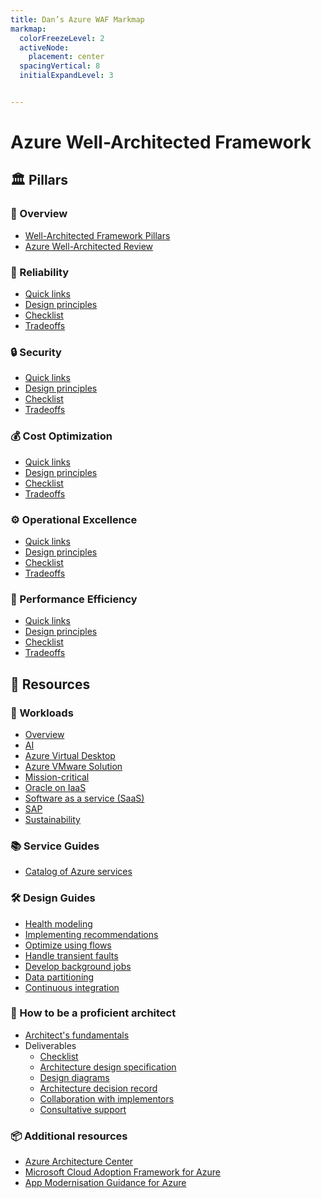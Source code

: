 ```yaml
---
title: Dan’s Azure WAF Markmap
markmap:
  colorFreezeLevel: 2
  activeNode:
    placement: center
  spacingVertical: 8
  initialExpandLevel: 3


---
```


# Azure Well-Architected Framework

## 🏛️ Pillars

### 📖 Overview
- <a href="https://learn.microsoft.com/en-us/azure/well-architected/pillars" target="_blank">Well-Architected Framework Pillars</a>
- <a href="https://learn.microsoft.com/en-us/assessments/azure-architecture-review/" target="_blank">Azure Well-Architected Review</a>

### 🔁 Reliability

- <a href="https://learn.microsoft.com/en-us/azure/well-architected/reliability/" target="_blank">Quick links</a>
- <a href="https://learn.microsoft.com/en-us/azure/well-architected/reliability/principles" target="_blank">Design principles</a>
- <a href="https://learn.microsoft.com/en-us/azure/well-architected/reliability/checklist" target="_blank">Checklist</a>
- <a href="https://learn.microsoft.com/en-us/azure/well-architected/reliability/tradeoffs" target="_blank">Tradeoffs</a>
<!-- - Recommendations <- covered in the Checklist section
  - <a href="" target="_blank">Reliability patterns</a>
  - <a href="" target="_blank">RE:01 Simplicity and efficiency</a>
  - <a href="" target="_blank">RE:02 Critical flows</a>
  - <a href="" target="_blank">RE:03 Failure mode analysis</a>
  - <a href="" target="_blank">RE:04 Target metrics</a>
  - <a href="" target="_blank">RE:05 High-availability multi-region design</a>
  - <a href="" target="_blank">RE:05 Redundancy</a>
  - <a href="" target="_blank">RE:05 Regions and availability zones</a>
  - <a href="" target="_blank">RE:06 Scaling</a>
  - <a href="" target="_blank">RE:07 Self-preservation</a>
  - <a href="" target="_blank">RE:08 Testing</a>
  - <a href="" target="_blank">RE:09 Disaster recovery</a>
  - <a href="" target="_blank">RE:10 Monitoring and alerting</a> -->

### 🔒 Security

- <a href="https://learn.microsoft.com/en-us/azure/well-architected/security/" target="_blank">Quick links</a>
- <a href="https://learn.microsoft.com/en-us/azure/well-architected/security/principles" target="_blank">Design principles</a>
- <a href="https://learn.microsoft.com/en-us/azure/well-architected/security/checklist" target="_blank">Checklist</a>
- <a href="https://learn.microsoft.com/en-us/azure/well-architected/security/tradeoffs" target="_blank">Tradeoffs</a>
<!-- - Recommendations  <- covered in the Checklist section
  - <a href="" target="_blank">Security patterns</a>
  - <a href="" target="_blank">SE:01 Security baseline</a>
  - <a href="" target="_blank">SE:02 Secured development lifecycle</a>
  - <a href="" target="_blank">SE:02 Threat analysis</a>
  - <a href="" target="_blank">SE:03 Data classification</a>
  - <a href="" target="_blank">SE:04 Segmentation</a>
  - <a href="" target="_blank">SE:05 Identity and access management</a>
  - <a href="" target="_blank">SE:06 Network controls</a>
  - <a href="" target="_blank">SE:07 Encryption</a>
  - <a href="" target="_blank">SE:08 Hardening resources</a>
  - <a href="" target="_blank">SE:09 Application secrets</a>
  - <a href="" target="_blank">SE:10 Monitoring and threat detection</a>
  - <a href="" target="_blank">SE:11 Testing and validation</a>
  - <a href="" target="_blank">SE:12 Incident response</a> -->

### 💰 Cost Optimization

- <a href="https://learn.microsoft.com/en-us/azure/well-architected/cost-optimization/" target="_blank">Quick links</a>
- <a href="https://learn.microsoft.com/en-us/azure/well-architected/cost-optimization/principles" target="_blank">Design principles</a>
- <a href="https://learn.microsoft.com/en-us/azure/well-architected/cost-optimization/checklist" target="_blank">Checklist</a>
- <a href="https://learn.microsoft.com/en-us/azure/well-architected/cost-optimization/tradeoffs" target="_blank">Tradeoffs</a>
<!-- - Recommendations  <- covered in the Checklist section
  - <a href="" target="_blank">Cost optimization patterns</a>
  - <a href="" target="_blank">CO:01 Financial responsibility</a>
  - <a href="" target="_blank">CO:02 Cost model</a>
  - <a href="" target="_blank">CO:03 Cost data and reporting</a>
  - <a href="" target="_blank">CO:04 Spending guardrails</a>
  - <a href="" target="_blank">CO:05 Rate optimization</a>
  - <a href="" target="_blank">CO:06 Usage and billing increments</a>
  - <a href="" target="_blank">CO:07 Component costs</a>
  - <a href="" target="_blank">CO:08 Environment costs</a>
  - <a href="" target="_blank">CO:09 Flow costs</a>
  - <a href="" target="_blank">CO:10 Data costs</a>
  - <a href="" target="_blank">CO:11 Code costs</a>
  - <a href="" target="_blank">CO:12 Scaling costs</a>
  - <a href="" target="_blank">CO:13 Personnel time</a>
  - <a href="" target="_blank">CO:14 Consolidation</a> -->

### ⚙️ Operational Excellence

- <a href="https://learn.microsoft.com/en-us/azure/well-architected/operational-excellence/" target="_blank">Quick links</a>
- <a href="https://learn.microsoft.com/en-us/azure/well-architected/operational-excellence/principles" target="_blank">Design principles</a>
- <a href="https://learn.microsoft.com/en-us/azure/well-architected/operational-excellence/checklist" target="_blank">Checklist</a>
- <a href="https://learn.microsoft.com/en-us/azure/well-architected/operational-excellence/tradeoffs" target="_blank">Tradeoffs</a>
<!-- - Recommendations  <- covered in the Checklist section
  - <a href="" target="_blank">Operational excellence patterns</a>
  - <a href="" target="_blank">OE:01 DevOps culture</a>
  - <a href="" target="_blank">OE:02 Task execution process</a>
  - <a href="" target="_blank">OE:03 Software development practices</a>
  - <a href="" target="_blank">OE:04 Tools and processes</a>
  - <a href="" target="_blank">OE:05 Infrastructure as code</a>
  - <a href="" target="_blank">OE:06 Supply chain for workload development</a>
  - <a href="" target="_blank">OE:07 Monitoring system</a>
  - <a href="" target="_blank">OE:07 Instrument an application</a>
  - <a href="" target="_blank">OE:08 Emergency response</a>
  - <a href="" target="_blank">OE:09 Task automation</a>
  - <a href="" target="_blank">OE:10 Automation design</a>
  - <a href="" target="_blank">OE:11 Safe deployment practices</a>
  - <a href="" target="_blank">OE:12 Failure mitigation</a> -->

### 🚀 Performance Efficiency

- <a href="https://learn.microsoft.com/en-us/azure/well-architected/performance-efficiency/" target="_blank">Quick links</a>
- <a href="https://learn.microsoft.com/en-us/azure/well-architected/performance-efficiency/principles" target="_blank">Design principles</a>
- <a href="https://learn.microsoft.com/en-us/azure/well-architected/performance-efficiency/checklist" target="_blank">Checklist</a>
- <a href="https://learn.microsoft.com/en-us/azure/well-architected/performance-efficiency/tradeoffs" target="_blank">Tradeoffs</a>
<!-- - Recommendations  <- covered in the Checklist section
  - <a href="" target="_blank">Performance efficiency patterns</a>
  - <a href="" target="_blank">PE:01 Performance targets</a>
  - <a href="" target="_blank">PE:02 Capacity planning</a>
  - <a href="" target="_blank">PE:03 Selecting services</a>
  - <a href="" target="_blank">PE:04 Metrics and logs</a>
  - <a href="" target="_blank">PE:05 Scaling and partitioning</a>
  - <a href="" target="_blank">PE:06 Performance testing</a>
  - <a href="" target="_blank">PE:07 Code and infrastructure</a>
  - <a href="" target="_blank">PE:08 Data performance</a>
  - <a href="" target="_blank">PE:09 Critical flows</a>
  - <a href="" target="_blank">PE:10 Operational tasks</a>
  - <a href="" target="_blank">PE:11 Live-issues responses</a>
  - <a href="" target="_blank">PE:12 Continuous performance optimization</a> -->

## 📁 Resources

### 🧩 Workloads

- <a href="https://learn.microsoft.com/en-us/azure/well-architected/workloads" target="_blank">Overview</a>
- <a href="https://learn.microsoft.com/en-us/azure/well-architected/ai/" target="_blank">AI</a>
- <a href="https://learn.microsoft.com/en-us/azure/well-architected/azure-virtual-desktop/" target="_blank">Azure Virtual Desktop</a>
- <a href="https://learn.microsoft.com/en-us/azure/well-architected/azure-vmware/" target="_blank">Azure VMware Solution</a>
- <a href="https://learn.microsoft.com/en-us/azure/well-architected/mission-critical/" target="_blank">Mission-critical</a>
- <a href="https://learn.microsoft.com/en-us/azure/well-architected/oracle-iaas/" target="_blank">Oracle on IaaS</a>
- <a href="https://learn.microsoft.com/en-us/azure/well-architected/saas/" target="_blank">Software as a service (SaaS)</a>
- <a href="https://learn.microsoft.com/en-us/azure/well-architected/sap/quick-links" target="_blank">SAP</a>
- <a href="https://learn.microsoft.com/en-us/azure/well-architected/sustainability/" target="_blank">Sustainability</a>

### 📚 Service Guides
- <a href="https://learn.microsoft.com/en-us/azure/well-architected/workloads" target="_blank">Catalog of Azure services</a>

### 🛠️ Design Guides

- <a href="https://learn.microsoft.com/en-us/azure/well-architected/design-guides/health-modeling" target="_blank">Health modeling</a>
- <a href="https://learn.microsoft.com/en-us/azure/well-architected/design-guides/implementing-recommendations" target="_blank">Implementing recommendations</a>
- <a href="https://learn.microsoft.com/en-us/azure/well-architected/design-guides/optimize-workload-using-flows" target="_blank">Optimize using flows</a>
- <a href="https://learn.microsoft.com/en-us/azure/well-architected/design-guides/handle-transient-faults" target="_blank">Handle transient faults</a>
- <a href="https://learn.microsoft.com/en-us/azure/well-architected/design-guides/background-jobs" target="_blank">Develop background jobs</a>
- <a href="https://learn.microsoft.com/en-us/azure/well-architected/reliability/partition-data" target="_blank">Data partitioning</a>
- <a href="https://learn.microsoft.com/en-us/azure/well-architected/design-guides/release-engineering-continuous-integration" target="_blank">Continuous integration</a>

### 🧠 How to be a proficient architect

- <a href="https://learn.microsoft.com/en-us/azure/well-architected/architect-role/fundamentals" target="_blank">Architect's fundamentals</a>
- Deliverables
  - <a href="https://learn.microsoft.com/en-us/azure/well-architected/architect-role/checklist" target="_blank">Checklist</a>
  - <a href="https://learn.microsoft.com/en-us/azure/well-architected/architect-role/architecture-design-specification" target="_blank">Architecture design specification</a>
  - <a href="https://learn.microsoft.com/en-us/azure/well-architected/architect-role/design-diagrams" target="_blank">Design diagrams</a>
  - <a href="https://learn.microsoft.com/en-us/azure/well-architected/architect-role/architecture-decision-record" target="_blank">Architecture decision record</a>
  - <a href="https://learn.microsoft.com/en-us/azure/well-architected/architect-role/collaboration" target="_blank">Collaboration with implementors</a>
  - <a href="https://learn.microsoft.com/en-us/azure/well-architected/architect-role/ongoing-support" target="_blank">Consultative support</a>

### 📦 Additional resources
  - <a href="https://learn.microsoft.com/en-us/azure/architecture/" target="_blank">Azure Architecture Center</a>
  - <a href="https://learn.microsoft.com/en-us/azure/cloud-adoption-framework" target="_blank">Microsoft Cloud Adoption Framework for Azure</a>
  - <a href="https://learn.microsoft.com/en-us/azure/app-modernization-guidance" target="_blank">App Modernisation Guidance for Azure</a>
